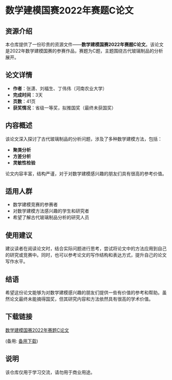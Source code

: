 # 数学建模国赛2022年赛题C论文

## 资源介绍

本仓库提供了一份珍贵的资源文件——**数学建模国赛2022年赛题C论文**。该论文是2022年数学建模国赛的参赛作品，赛题为C题，主题围绕古代玻璃制品的分析展开。

## 论文详情

- **作者**：张潇、刘福生、丁伟伟（河南农业大学）
- **完成时间**：3天
- **页数**：41页
- **获奖情况**：省级一等奖，拟推国奖（最终未获国奖）

## 内容概述

该论文深入探讨了古代玻璃制品的分析问题，涉及了多种数学建模方法，包括：

- **聚类分析**
- **方差分析**
- **灵敏性检验**

论文内容丰富，结构严谨，对于对数学建模感兴趣的朋友们具有很高的参考价值。

## 适用人群

- 数学建模竞赛的参赛者
- 对数学建模方法感兴趣的学生和研究者
- 希望了解古代玻璃制品分析的研究人员

## 使用建议

建议读者在阅读论文时，结合实际问题进行思考，尝试将论文中的方法应用到自己的研究或竞赛中。同时，也可以参考论文的写作结构和表达方式，提升自己的论文写作水平。

## 结语

希望这份论文能够为对数学建模感兴趣的朋友们提供一些有价值的参考和帮助。虽然论文最终未能摘得国奖，但其研究内容和方法依然具有很高的学术价值。

## 下载链接
[数学建模国赛2022年赛题C论文](https://pan.quark.cn/s/6e0ed9b24c02) 

(备用: [备用下载](https://pan.baidu.com/s/1WddpM7P13NYomoDZVw8EUA?pwd=1234))

## 说明

该仓库仅用于学习交流，请勿用于商业用途。
